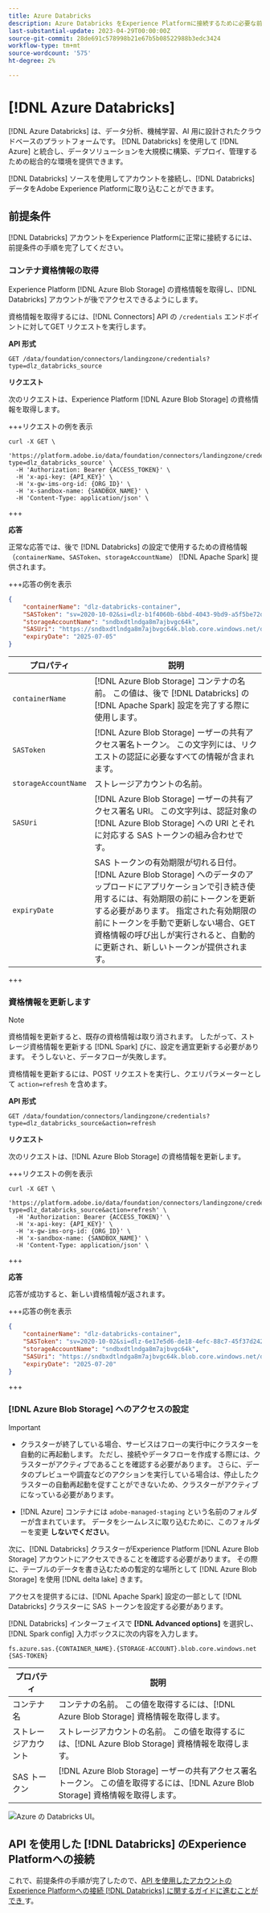 ```yaml
---
title: Azure Databricks
description: Azure Databricks をExperience Platformに接続するために必要な前提条件の手順について説明します。
last-substantial-update: 2023-04-29T00:00:00Z
source-git-commit: 28de691c578998b21e67b5b08522988b3edc3424
workflow-type: tm+mt
source-wordcount: '575'
ht-degree: 2%

---
```


# [!DNL Azure Databricks]

[!DNL Azure Databricks] は、データ分析、機械学習、AI 用に設計されたクラウドベースのプラットフォームです。 [!DNL Databricks] を使用して [!DNL Azure] と統合し、データソリューションを大規模に構築、デプロイ、管理するための総合的な環境を提供できます。

[!DNL Databricks] ソースを使用してアカウントを接続し、[!DNL Databricks] データをAdobe Experience Platformに取り込むことができます。

## 前提条件

[!DNL Databricks] アカウントをExperience Platformに正常に接続するには、前提条件の手順を完了してください。

### コンテナ資格情報の取得

Experience Platform [!DNL Azure Blob Storage] の資格情報を取得し、[!DNL Databricks] アカウントが後でアクセスできるようにします。

資格情報を取得するには、[!DNL Connectors] API の `/credentials` エンドポイントに対してGET リクエストを実行します。

**API 形式**

```http
GET /data/foundation/connectors/landingzone/credentials?type=dlz_databricks_source
```

**リクエスト**

次のリクエストは、Experience Platform [!DNL Azure Blob Storage] の資格情報を取得します。

+++リクエストの例を表示

```shell
curl -X GET \
  'https://platform.adobe.io/data/foundation/connectors/landingzone/credentials?type=dlz_databricks_source' \
  -H 'Authorization: Bearer {ACCESS_TOKEN}' \
  -H 'x-api-key: {API_KEY}' \
  -H 'x-gw-ims-org-id: {ORG_ID}' \
  -H 'x-sandbox-name: {SANDBOX_NAME}' \
  -H 'Content-Type: application/json' \
```

+++

**応答**

正常な応答では、後で [!DNL Databricks] の設定で使用するための資格情報（`containerName`、`SASToken`、`storageAccountName`） [!DNL Apache Spark] 提供されます。

+++応答の例を表示

```json
{
    "containerName": "dlz-databricks-container",
    "SASToken": "sv=2020-10-02&si=dlz-b1f4060b-6bbd-4043-9bd9-a5f5be72de30&sr=c&sp=racwdlm&sig=zVQfmuElZJzOKkUk8z5lChrJ3YQUE2h6EShDZOsVeMc%3D",
    "storageAccountName": "sndbxdtlndga8m7ajbvgc64k",
    "SASUri": "https://sndbxdtlndga8m7ajbvgc64k.blob.core.windows.net/dlz-databricks-container?sv=2020-10-02&si=dlz-b1f4060b-6bbd-4043-9bd9-a5f5be72de30&sr=c&sp=racwdlm&sig=zVQfmuElZJzOKkUk8z5lChrJ3YQUE2h6EShDZOsVeMc%3D",
    "expiryDate": "2025-07-05"
}
```

| プロパティ | 説明 |
| --- | --- |
| `containerName` | [!DNL Azure Blob Storage] コンテナの名前。 この値は、後で [!DNL Databricks] の [!DNL Apache Spark] 設定を完了する際に使用します。 |
| `SASToken` | [!DNL Azure Blob Storage] ーザーの共有アクセス署名トークン。 この文字列には、リクエストの認証に必要なすべての情報が含まれます。 |
| `storageAccountName` | ストレージアカウントの名前。 |
| `SASUri` | [!DNL Azure Blob Storage] ーザーの共有アクセス署名 URI。 この文字列は、認証対象の [!DNL Azure Blob Storage] への URI とそれに対応する SAS トークンの組み合わせです。 |
| `expiryDate` | SAS トークンの有効期限が切れる日付。 [!DNL Azure Blob Storage] へのデータのアップロードにアプリケーションで引き続き使用するには、有効期限の前にトークンを更新する必要があります。 指定された有効期限の前にトークンを手動で更新しない場合、GET資格情報の呼び出しが実行されると、自動的に更新され、新しいトークンが提供されます。 |

+++

### 資格情報を更新します

>[!NOTE]
>
>資格情報を更新すると、既存の資格情報は取り消されます。 したがって、ストレージ資格情報を更新する [!DNL Spark] びに、設定を適宜更新する必要があります。 そうしないと、データフローが失敗します。

資格情報を更新するには、POST リクエストを実行し、クエリパラメーターとして `action=refresh` を含めます。

**API 形式**

```http
GET /data/foundation/connectors/landingzone/credentials?type=dlz_databricks_source&action=refresh
```

**リクエスト**

次のリクエストは、[!DNL Azure Blob Storage] の資格情報を更新します。

+++リクエストの例を表示

```shell
curl -X GET \
  'https://platform.adobe.io/data/foundation/connectors/landingzone/credentials?type=dlz_databricks_source&action=refresh' \
  -H 'Authorization: Bearer {ACCESS_TOKEN}' \
  -H 'x-api-key: {API_KEY}' \
  -H 'x-gw-ims-org-id: {ORG_ID}' \
  -H 'x-sandbox-name: {SANDBOX_NAME}' \
  -H 'Content-Type: application/json' \
```

+++

**応答**

応答が成功すると、新しい資格情報が返されます。

+++応答の例を表示

```json
{
    "containerName": "dlz-databricks-container",
    "SASToken": "sv=2020-10-02&si=dlz-6e17e5d6-de18-4efc-88c7-45f37d242617&sr=c&sp=racwdlm&sig=wvA4K3fcEmqAA%2FPvcMhB%2FA8y8RLwVJ7zhdWbxvT1uFM%3D",
    "storageAccountName": "sndbxdtlndga8m7ajbvgc64k",
    "SASUri": "https://sndbxdtlndga8m7ajbvgc64k.blob.core.windows.net/dlz-databricks-container?sv=2020-10-02&si=dlz-6e17e5d6-de18-4efc-88c7-45f37d242617&sr=c&sp=racwdlm&sig=wvA4K3fcEmqAA%2FPvcMhB%2FA8y8RLwVJ7zhdWbxvT1uFM%3D",
    "expiryDate": "2025-07-20"
}
```

+++

### [!DNL Azure Blob Storage] へのアクセスの設定

>[!IMPORTANT]
>
>* クラスターが終了している場合、サービスはフローの実行中にクラスターを自動的に再起動します。 ただし、接続やデータフローを作成する際には、クラスターがアクティブであることを確認する必要があります。 さらに、データのプレビューや調査などのアクションを実行している場合は、停止したクラスターの自動再起動を促すことができないため、クラスターがアクティブになっている必要があります。
>
>* [!DNL Azure] コンテナには `adobe-managed-staging` という名前のフォルダーが含まれています。 データをシームレスに取り込むために、このフォルダーを変更 **しないでください**。


次に、[!DNL Databricks] クラスターがExperience Platform [!DNL Azure Blob Storage] アカウントにアクセスできることを確認する必要があります。 その際に、テーブルのデータを書き込むための暫定的な場所として [!DNL Azure Blob Storage] を使用 [!DNL delta lake] きます。

アクセスを提供するには、[!DNL Apache Spark] 設定の一部として [!DNL Databricks] クラスターに SAS トークンを設定する必要があります。

[!DNL Databricks] インターフェイスで **[!DNL Advanced options]** を選択し、[!DNL Spark config] 入力ボックスに次の内容を入力します。

```shell
fs.azure.sas.{CONTAINER_NAME}.{STORAGE-ACCOUNT}.blob.core.windows.net {SAS-TOKEN}
```

| プロパティ | 説明 |
| --- | --- |
| コンテナ名 | コンテナの名前。 この値を取得するには、[!DNL Azure Blob Storage] 資格情報を取得します。 |
| ストレージアカウント | ストレージアカウントの名前。 この値を取得するには、[!DNL Azure Blob Storage] 資格情報を取得します。 |
| SAS トークン | [!DNL Azure Blob Storage] ーザーの共有アクセス署名トークン。 この値を取得するには、[!DNL Azure Blob Storage] 資格情報を取得します。 |

![Azure の Databricks UI。](../../images/tutorials/create/databricks/databricks-ui.png)

## API を使用した [!DNL Databricks] のExperience Platformへの接続

これで、前提条件の手順が完了したので、[API を使用したアカウントのExperience Platformへの接続  [!DNL Databricks]  に関するガイドに進むことができ ](../../tutorials/api/create/databases/databricks.md) す。